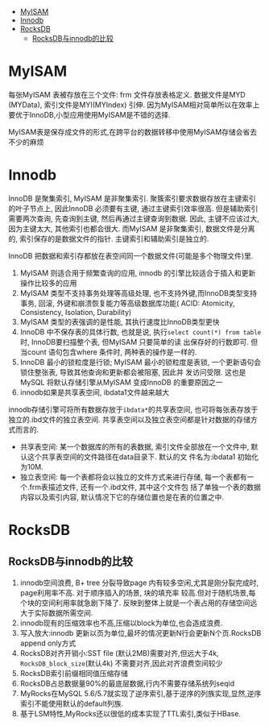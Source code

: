 - [MyISAM](#myisam)
- [Innodb](#innodb)
- [RocksDB](#rocksdb)
  - [RocksDB与innodb的比较](#rocksdb与innodb的比较)

# MyISAM
每张MyISAM 表被存放在三个文件: frm 文件存放表格定义. 数据文件是MYD (MYData), 索引文件是MYI(MYIndex) 引伸.
因为MyISAM相对简单所以在效率上要优于InnoDB,小型应用使用MyISAM是不错的选择.

MyISAM表是保存成文件的形式,在跨平台的数据转移中使用MyISAM存储会省去不少的麻烦

# Innodb
InnoDB 是聚集索引, MyISAM 是非聚集索引.
聚簇索引要求数据存放在主键索引的叶子节点上, 因此InnoDB 必须要有主键, 通过主键索引效率很高.
但是辅助索引需要两次查询, 先查询到主键, 然后再通过主键查询到数据. 因此, 主键不应该过大, 因为主键太大, 其他索引也都会很大.
而MyISAM 是非聚集索引, 数据文件是分离的, 索引保存的是数据文件的指针. 主键索引和辅助索引是独立的.

InnoDB 把数据和索引存都放在表空间同一个数据文件(可能是多个物理文件)里.

1. MyISAM 则适合用于频繁查询的应用, innodb 的引擎比较适合于插入和更新操作比较多的应用
1. MyISAM 类型不支持事务处理等高级处理, 也不支持外键,而InnoDB类型支持事务, 回滚, 外键和崩溃恢复能力等高级数据库功能(
  ACID: Atomicity, Consistency, Isolation, Durability)
1. MyISAM 类型的表强调的是性能, 其执行速度比InnoDB类型更快
1. InnoDB 中不保存表的具体行数, 也就是说, 执行`select count(*) from table`时, InnoDB要扫描整个表, 但MyISAM 只要简单的读
  出保存好的行数即可. 但当count 语句包含where 条件时, 两种表的操作是一样的.
1. InnoDB 最小的锁粒度是行锁; MyISAM 最小的锁粒度是表锁, 一个更新语句会锁住整张表, 导致其他查询和更新都会被阻塞, 因此并
  发访问受限. 这也是MySQL 将默认存储引擎从MyISAM 变成InnoDB 的重要原因之一
1. innodb如果是共享表空间, ibdata1文件越来越大

innodb存储引擎可将所有数据存放于`ibdata*`的共享表空间, 也可将每张表存放于独立的.ibd文件的独立表空间.
共享表空间以及独立表空间都是针对数据的存储方式而言的.

- 共享表空间: 某一个数据库的所有的表数据, 索引文件全部放在一个文件中, 默认这个共享表空间的文件路径在data目录下. 默认的文
  件名为:ibdata1 初始化为10M.
- 独立表空间: 每一个表都将会以独立的文件方式来进行存储, 每一个表都有一个.frm表描述文件, 还有一个.ibd文件, 其中这个文件包
  括了单独一个表的数据内容以及索引内容, 默认情况下它的存储位置也是在表的位置之中.

# RocksDB
## RocksDB与innodb的比较
1. innodb空间浪费, B+ tree 分裂导致page 内有较多空闲,尤其是刚分裂完成时, page利用率不高. 对于顺序插入的场景, 块的填充率
  较高.但对于随机场景,每个块的空间利用率就急剧下降了. 反映到整体上就是一个表占用的存储空间远大于实际数据所需空间.
1. innodb现有的压缩效率也不高,压缩以block为单位,也会造成浪费.
1. 写入放大:innodb 更新以页为单位,最坏的情况更新N行会更新N个页.RocksDB append only方式
1. RocksDB对齐开销小:SST file (默认2MB)需要对齐,但远大于4k, `RocksDB_block_size`(默认4k) 不需要对齐,因此对齐浪费空间较少
1. RocksDB索引前缀相同值压缩存储
1. RocksDB占总数据量90%的最底层数据,行内不需要存储系统列seqid
1. MyRocks在MySQL 5.6/5.7就实现了逆序索引,基于逆序的列族实现,显然,逆序索引不能使用默认的default列族.
1. 基于LSM特性,MyRocks还以很低的成本实现了TTL索引,类似于HBase.

